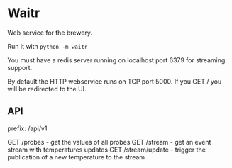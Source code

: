 Waitr
=====

Web service for the brewery.

Run it with ```python -m waitr```

You must have a redis server running on localhost port 6379 for streaming support.

By default the HTTP webservice runs on TCP port 5000.
If you GET / you will be redirected to the UI.


API
---

prefix: /api/v1

GET  /probes - get the values of all probes
GET  /stream - get an event stream with temperatures updates
GET  /stream/update - trigger the publication of a new temperature to the stream

